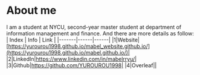 
# About me
I am a student at NYCU, second-year master student at department of information management and finance. And there are more details as follow:
| Index | Info | Link |
|-------|------|------|
|1|Website|[https://yurourou1998.github.io/mabel_website.github.io/](https://yurourou1998.github.io/mabel.github.io/)|
|2|LinkedIn|https://www.linkedin.com/in/mabelrryu/|
|3|Github|https://github.com/YUROUROU1998|
|4|Overleaf||
